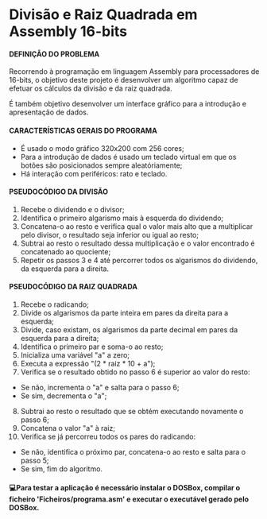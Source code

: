 
# Divisão e Raiz Quadrada em Assembly 16-bits

#### DEFINIÇÃO DO PROBLEMA
Recorrendo à programação em linguagem Assembly para processadores de 16-bits, o objetivo deste projeto é desenvolver um algoritmo capaz de efetuar os cálculos da divisão e da raiz quadrada.

É também objetivo desenvolver um interface gráfico para a introdução e apresentação de dados.

#### CARACTERÍSTICAS GERAIS DO PROGRAMA 
- É usado o modo gráfico 320x200 com 256 cores;
- Para a introdução de dados é usado um teclado virtual em que os botões são posicionados sempre aleatóriamente;
- Há interação com periféricos: rato e teclado.

#### PSEUDOCÓDIGO DA DIVISÃO 
1. Recebe o dividendo e o divisor;
2. Identifica o primeiro algarismo mais à esquerda do dividendo;
3. Concatena-o ao resto e verifica qual o valor mais alto que a multiplicar pelo divisor, o resultado seja inferior ou igual ao resto;
4. Subtrai ao resto o resultado dessa multiplicação e o valor encontrado é concatenado ao quociente;
5. Repetir os passos 3 e 4 até percorrer todos os algarismos do dividendo, da esquerda para a direita.

#### PSEUDOCÓDIGO DA RAIZ QUADRADA 
1. Recebe o radicando;
2. Divide os algarismos da parte inteira em pares da direita para a esquerda;
3. Divide, caso existam, os algarismos da parte decimal em pares da esquerda para a direita;
4. Identifica o primeiro par e soma-o ao resto;
5. Inicializa uma variável "a" a zero;
6. Executa a expressão "(2 * raiz * 10 + a");
7. Verifica se o resultado obtido no passo 6 é superior ao valor do resto:
- Se não, incrementa o "a" e salta para o passo 6;
- Se sim, decrementa o "a";
8. Subtrai ao resto o resultado que se obtém executando novamente o passo 6;
9. Concatena o valor "a" à raiz;
10. Verifica se já percorreu todos os pares do radicando:
- Se não, identifica o próximo par, concatena-o ao resto e salta para o passo 5;
- Se sim, fim do algoritmo.

#### 💻Para testar a aplicação é necessário instalar o DOSBox, compilar o ficheiro 'Ficheiros/programa.asm' e executar o executável gerado pelo DOSBox.
